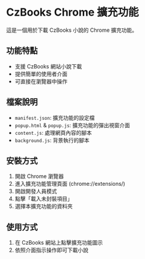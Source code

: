 # CzBooks Chrome 擴充功能

這是一個用於下載 CzBooks 小說的 Chrome 擴充功能。

## 功能特點
- 支援 CzBooks 網站小說下載
- 提供簡單的使用者介面
- 可直接在瀏覽器中操作

## 檔案說明
- `manifest.json`: 擴充功能的設定檔
- `popup.html` & `popup.js`: 擴充功能的彈出視窗介面
- `content.js`: 處理網頁內容的腳本
- `background.js`: 背景執行的腳本

## 安裝方式
1. 開啟 Chrome 瀏覽器
2. 進入擴充功能管理頁面 (chrome://extensions/)
3. 開啟開發人員模式
4. 點擊「載入未封裝項目」
5. 選擇本擴充功能的資料夾

## 使用方式
1. 在 CzBooks 網站上點擊擴充功能圖示
2. 依照介面指示操作即可下載小說
